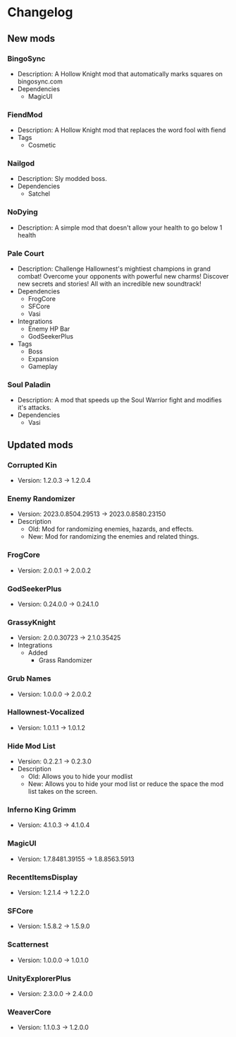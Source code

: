 # Changelog


## New mods

### BingoSync

- Description: A Hollow Knight mod that automatically marks squares on bingosync.com
- Dependencies
  + MagicUI

### FiendMod

- Description: A Hollow Knight mod that replaces the word fool with fiend
- Tags
  + Cosmetic

### Nailgod

- Description: Sly modded boss.
- Dependencies
  + Satchel

### NoDying

- Description: A simple mod that doesn&#x27;t allow your health to go below 1 health

### Pale Court

- Description: Challenge Hallownest&#x27;s mightiest champions in grand combat!
Overcome your opponents with powerful new charms!
Discover new secrets and stories!
All with an incredible new soundtrack!
- Dependencies
  + FrogCore
  + SFCore
  + Vasi
- Integrations
  + Enemy HP Bar
  + GodSeekerPlus
- Tags
  + Boss
  + Expansion
  + Gameplay

### Soul Paladin

- Description: A mod that speeds up the Soul Warrior fight and modifies it&#x27;s attacks.
- Dependencies
  + Vasi


## Updated mods

### Corrupted Kin

- Version: 1.2.0.3 -> 1.2.0.4

### Enemy Randomizer

- Version: 2023.0.8504.29513 -> 2023.0.8580.23150
- Description
  + Old: Mod for randomizing enemies, hazards, and effects.
  + New: Mod for randomizing the enemies and related things.

### FrogCore

- Version: 2.0.0.1 -> 2.0.0.2

### GodSeekerPlus

- Version: 0.24.0.0 -> 0.24.1.0

### GrassyKnight

- Version: 2.0.0.30723 -> 2.1.0.35425
- Integrations
  + Added
    - Grass Randomizer

### Grub Names

- Version: 1.0.0.0 -> 2.0.0.2

### Hallownest-Vocalized

- Version: 1.0.1.1 -> 1.0.1.2

### Hide Mod List

- Version: 0.2.2.1 -> 0.2.3.0
- Description
  + Old: Allows you to hide your modlist
  + New: Allows you to hide your mod list or reduce the space the mod list takes on the screen.

### Inferno King Grimm

- Version: 4.1.0.3 -> 4.1.0.4

### MagicUI

- Version: 1.7.8481.39155 -> 1.8.8563.5913

### RecentItemsDisplay

- Version: 1.2.1.4 -> 1.2.2.0

### SFCore

- Version: 1.5.8.2 -> 1.5.9.0

### Scatternest

- Version: 1.0.0.0 -> 1.0.1.0

### UnityExplorerPlus

- Version: 2.3.0.0 -> 2.4.0.0

### WeaverCore

- Version: 1.1.0.3 -> 1.2.0.0

